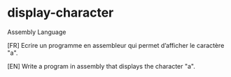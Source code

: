# display-character
Assembly Language

[FR]
Ecrire un programme en assembleur qui permet d’afficher le caractère "a".

[EN]
Write a program in assembly that displays the character "a".
